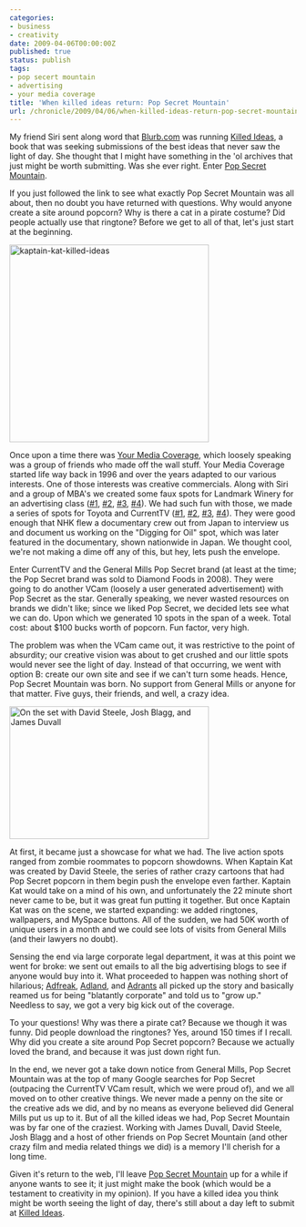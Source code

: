 ```yaml
---
categories:
- business
- creativity
date: 2009-04-06T00:00:00Z
published: true
status: publish
tags:
- pop secert mountain
- advertising
- your media coverage
title: 'When killed ideas return: Pop Secret Mountain'
url: /chronicle/2009/04/06/when-killed-ideas-return-pop-secret-mountain/
---
```


My friend Siri sent along word that <a href="http://www.blurb.com/">Blurb.com</a> was running <a href="http://killedideas.com">Killed Ideas</a>, a book that was seeking submissions of the best ideas that never saw the light of day.  She thought that I might have something in the 'ol archives that just might be worth submitting.  Was she ever right.  Enter <a href="http://www.popsecretmountain.com/">Pop Secret Mountain</a>.

If you just followed the link to see what exactly Pop Secret Mountain was all about, then no doubt you have returned with questions.  Why would anyone create a site around popcorn?  Why is there a cat in a pirate costume?  Did people actually use that ringtone?  Before we get to all of that, let's just start at the beginning.

<a href="http://www.killedideas.com/"><img src="/images/blog/2009/04/kaptain-kat-killed-ideas.jpg" alt="kaptain-kat-killed-ideas" title="Killed Ideas - Pop Secret Mountain" width="350" height="347" class="imgleft size-full wp-image-139" /></a>

Once upon a time there was <a href="http://www.yourmediacoverage.com/">Your Media Coverage</a>, which loosely speaking was a group of friends who made off the wall stuff.  Your Media Coverage started life way back in 1996 and over the years adapted to our various interests. One of those interests was creative commercials. Along with Siri and a group of MBA's we created some faux spots for Landmark Winery for an advertising class (<a href="http://www.yourmediacoverage.com/theatre/?reel=Landmark_GoodBadUgly30">#1</a>, <a href="http://www.yourmediacoverage.com/theatre/?reel=Landmark_GoodBadUgly60">#2</a>, <a href="http://www.yourmediacoverage.com/theatre/?reel=Landmark_TheOfficeSecret30">#3</a>, <a href="http://www.yourmediacoverage.com/theatre/?reel=Landmark_TheOfficeSecret35">#4</a>).  We had such fun with those, we made a series of spots for Toyota and CurrentTV (<a href="http://www.youtube.com/watch?v=ZYaLYVD5O5Y&feature=channel_page">#1</a>, <a href="http://www.youtube.com/watch?v=b_k7b9MxBg0&feature=channel_page">#2</a>, <a href="http://www.youtube.com/watch?v=xXdxpawS-zI&feature=channel_page">#3</a>, <a href="http://www.youtube.com/watch?v=zfcuIBTplY8&feature=channel_page">#4</a>).  They were good enough that NHK flew a documentary crew out from Japan to interview us and document us working on the "Digging for Oil" spot, which was later featured in the documentary, shown nationwide in Japan.  We thought cool, we're not making a dime off any of this, but hey, lets push the envelope.

Enter CurrentTV and the General Mills Pop Secret brand (at least at the time; the Pop Secret brand was sold to Diamond Foods in 2008).  They were going to do another VCam (loosely a user generated advertisement) with Pop Secret as the star.  Generally speaking, we never wasted resources on brands we didn't like; since we liked Pop Secret, we decided lets see what we can do.  Upon which we generated 10 spots in the span of a week.  Total cost: about $100 bucks worth of popcorn. Fun factor, very high.

The problem was when the VCam came out, it was restrictive to the point of absurdity; our creative vision was about to get crushed and our little spots would never see the light of day.  Instead of that occurring, we went with option B: create our own site and see if we can't turn some heads.  Hence, Pop Secret Mountain was born.  No support from General Mills or anyone for that matter.  Five guys, their friends, and well, a crazy idea.

<img src="/images/blog/2009/04/pop-secret-01.jpg" alt="On the set with David Steele, Josh Blagg, and James Duvall" title="pop-secret-01" width="350" height="233" class="imgright size-full wp-image-142" />

At first, it became just a showcase for what we had. The live action spots ranged from zombie roommates to popcorn showdowns. When Kaptain Kat was created by David Steele, the series of rather crazy cartoons that had Pop Secret popcorn in them begin push the envelope even farther. Kaptain Kat would take on a mind of his own, and unfortunately the 22 minute short never came to be, but it was great fun putting it together.  But once Kaptain Kat was on the scene, we started expanding: we added ringtones, wallpapers, and MySpace buttons.  All of the sudden, we had 50K worth of unique users in a month and we could see lots of visits from General Mills (and their lawyers no doubt).

Sensing the end via large corporate legal department, it was at this point we went for broke: we sent out emails to all the big advertising blogs to see if anyone would buy into it.  What proceeded to happen was nothing short of hilarious; <a href="http://adweek.blogs.com/adfreak/2006/08/whats_the_deal_.html">Adfreak</a>, <a href="http://commercial-archive.com/node/132272">Adland</a>, and <a href="http://www.adrants.com/2006/08/pop-secrets-cgm-project-not-so-secret.php">Adrants</a> all picked up the story and basically reamed us for being "blatantly corporate" and told us to "grow up."  Needless to say, we got a very big kick out of the coverage.

To your questions! Why was there a pirate cat?  Because we though it was funny. Did people download the ringtones?  Yes, around 150 times if I recall.  Why did you create a site around Pop Secret popcorn?  Because we actually loved the brand, and because it was just down right fun.

In the end, we never got a take down notice from General Mills, Pop Secret Mountain was at the top of many Google searches for Pop Secret (outpacing the CurrentTV VCam result, which we were proud of), and we all moved on to other creative things.  We never made a penny on the site or the creative ads we did, and by no means as everyone believed did General Mills put us up to it.  But of all the killed ideas we had, Pop Secret Mountain was by far one of the craziest.  Working with James Duvall, David Steele, Josh Blagg and a host of other friends on Pop Secret Mountain (and other crazy film and media related things we did) is a memory I'll cherish for a long time.

Given it's return to the web, I'll leave <a href="http://www.popsecretmountain.com/">Pop Secret Mountain</a> up for a while if anyone wants to see it; it just might make the book (which would be a testament to creativity in my opinion).  If you have a killed idea you think might be worth seeing the light of day, there's still about a day left to submit at <a href="http://www.killedideas.com">Killed Ideas</a>.






